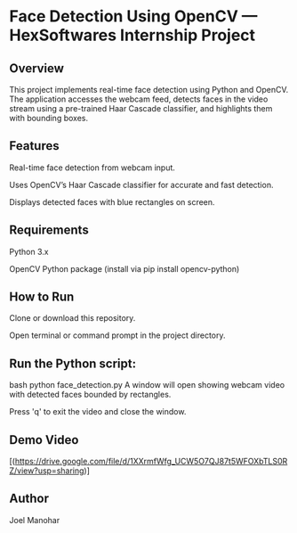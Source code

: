 # Face Detection Using OpenCV — HexSoftwares Internship Project
## Overview
This project implements real-time face detection using Python and OpenCV. The application accesses the webcam feed, detects faces in the video stream using a pre-trained Haar Cascade classifier, and highlights them with bounding boxes.

## Features
Real-time face detection from webcam input.

Uses OpenCV’s Haar Cascade classifier for accurate and fast detection.

Displays detected faces with blue rectangles on screen.

## Requirements
Python 3.x

OpenCV Python package (install via pip install opencv-python)

## How to Run
Clone or download this repository.

Open terminal or command prompt in the project directory.

## Run the Python script:

bash
python face_detection.py
A window will open showing webcam video with detected faces bounded by rectangles.

Press 'q' to exit the video and close the window.

## Demo Video
[(https://drive.google.com/file/d/1XXrmfWfg_UCW5O7QJ87t5WFOXbTLS0RZ/view?usp=sharing)]

## Author
Joel Manohar
